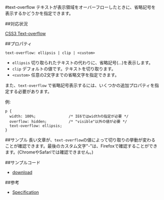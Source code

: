 #text-overflow
テキストが表示領域をオーバーフローしたときに、省略記号を表示するかどうかを指定できます。

##対応状況

[CSS3 Text-overflow](http://caniuse.com/#feat=text-overflow)

##プロパティ

```
text-overflow: ellipsis | clip | <custom>
```

- `ellipsis` 切り取られたテキストの代わりに、省略記号(…)を表示します。
- `clip` デフォルトの値です。テキストを切り取ります。
- `<custom>` 任意の2文字までの省略文字を指定できます。

また、`text-overflow` で省略記号表示するには、いくつかの追加プロパティを指定する必要があります。

例:

```
p {
  width: 100%;               /* IE6ではwidthの指定が必要 */
  overflow: hidden;          /* "visible"以外の値が必要 */
  text-overflow: ellipsis;
}
```

##サンプル
長い文章が、`text-overflow`の値によって切り取りの挙動が変わることが確認できます。最後のカスタム文字"-"は、Firefoxで確認することができます。(ChromeやSafariでは確認できません。)

##サンプルコード

- [download](http://ayuta-s-ooki.github.com/html5sampleworks/downloads/text-overflow.zip)

##参考

- [Specification](http://www.w3.org/TR/css3-ui/#text-overflow0)
